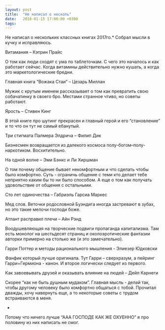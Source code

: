 ```yaml
---
layout: post
title:  "Не написал о несколь"
date:   2018-01-15 17:00:00 +0300
tags:   
---
```


Не написал о нескольких классных книгах 2017го.* Собрал мысли в кучку и исправляюсь.

Витамания – Кэтрин Прайс 

<!--excerpt-->

О том как люди сходят с ума по таблеточкам. С чего это началось и как работает сейчас. Когда витамины действительно нужно кушать, а когда это маркетологические бредни. 

Главная книга “Вожака Стаи” – Цезарь Миллан 

 Мужик с крутым именем рассказывает о том как превратить свою собачатинку в своего бро. Местами странное чтиво, но советы работают. 

Ярость – Стивен Кинг 

 В этой книге про шутинг прекрасен и главный герой и его “становление” и то что он тут не самый ебанутый. 

Три стигмата Палмера Элдрича – Филип Дик 

 Бизнесмен возвращается из далекого космоса полу-богом–полу-наркотиком. Восхитительно. 

На одной волне – Эми Бэнкс и Ли Хиршман 

 О том почему общение бывает некомфортным и что сделать чтобы было комфортно. Суть - ограничь общение с теми кто делает тебе неприятно каким бы то ни было способом. А еще о том как получать удовольствие от общения с остальными. 

Сто лет одиночества – Габриэль Гарсиа Маркес 

 Мед слов. Веточки родословной Буэндига иногда застревают в зубах, но это такие мелочи господи боже. 

Атлант расправил плечи – Айн Рэнд 

 Воодушевляющая на творческие подвиги пропаганда капитализма. Там есть монолог на шестьдесят страниц и околоэротические фантазии авторки примерно на столько же (и это замечательно). 

Гарри Поттер и методы рационального мышления - Элиезер Юдковски 

 Фанфик который лучше оригинала. Тут Гарри – сверхразум, а пейринг Гарри+Гермиона - канон. И второе логически следует из первого. 

Как завоевывать друзей и оказывать влияние на людей – Дейл Карнеги 

 Скорее “как не быть душным мудаком”. Главная мысль - делай так, чтобы другому человеку было комфортно общаться с тобой. Прочитал дважды, хочу навернуть еще, а то некоторые советы с трудом встраиваются в меня.

* 

Потому что ничего лучше “ААА ГОСПОДЕ КАК ЖЕ ОХУЕННО” я про половину из них написать не смог.
